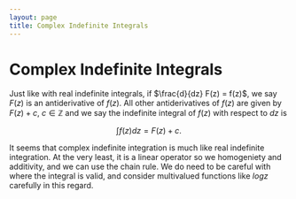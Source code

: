 ```yaml
---
layout: page
title: Complex Indefinite Integrals
---
```


# Complex Indefinite Integrals

Just like with real indefinite integrals, if $\frac{d}{dz} F(z) = f(z)$, we say $F(z)$ is an antiderivative of $f(z)$. All other antiderivatives of $f(z)$ are given by $F(z) + c$, $c \in \mathbb{Z}$ and we say the indefinite integral of $f(z)$ with respect to $dz$ is


$$ \int{f(z)}dz = F(z) + c. $$

It seems that complex indefinite integration is much like real indefinite integration. At the very least, it is a linear operator so we homogeniety and additivity, and we can use the chain rule. We do need to be careful with where the integral is valid, and consider multivalued functions like $logz$ carefully in this regard.
